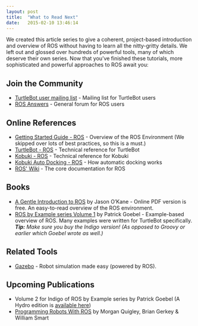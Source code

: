 ```yaml
---
layout: post
title:  "What to Read Next"
date:   2015-02-10 13:46:14
---
```


We created this article series to give a coherent, project-based introduction and overview of ROS without having to learn all the nitty-gritty details. We left out and glossed over hundreds of powerful tools, many of which deserve their own series. Now that you’ve finished these tutorials, more sophisticated and powerful approaches to ROS await you:

## Join the Community

- [TurtleBot user mailing list](https://groups.google.com/forum/#!forum/ros-sig-turtlebot) - Mailing list for TurtleBot users
- [ROS Answers](http://answers.ros.org/questions/) - General forum for ROS users

## Online References

- [Getting Started Guide - ROS](http://wiki.ros.org/ROS/StartGuide) - Overview of the ROS Environment (We skipped over lots of best practices, so this is a must.)
- [TurtleBot - ROS](http://wiki.ros.org/Robots/TurtleBot) - Technical reference for TurtleBot
- [Kobuki - ROS](http://wiki.ros.org/kobuki) - Technical reference for Kobuki
- [Kobuki Auto Docking - ROS](http://wiki.ros.org/kobuki/Tutorials/Testing%20Automatic%20Docking) - How automatic docking works
- [ROS' Wiki](http://wiki.ros.org/) - The core documentation for ROS

## Books

- [A Gentle Introduction to ROS](http://www.cse.sc.edu/~jokane/agitr/) by Jason O’Kane - Online PDF version is free.  An easy-to-read overview of the ROS environment.
- [ROS by Example series Volume 1](http://www.lulu.com/shop/r-patrick-goebel/ros-by-example-indigo-volume-1/ebook/product-22015937.html) by Patrick Goebel - Example-based overview of ROS. Many examples were written for TurtleBot specifically. ***Tip:** Make sure you buy the Indigo version! (As opposed to Groovy or earlier which Goebel wrote as well.)*

## Related Tools

- [Gazebo](http://gazebosim.org/) - Robot simulation made easy (powered by ROS).

## Upcoming Publications

- Volume 2 for Indigo of ROS by Example series by Patrick Goebel (A Hydro edition is [available here](http://www.lulu.com/shop/r-patrick-goebel/ros-by-example-volume-2-hydro/ebook/product-21837577.html))
- [Programming Robots With ROS](http://www.amazon.com/Programming-Robots-ROS-Morgan-Quigley/dp/1449323898/ref=sr_1_fkmr0_3?ie=UTF8&qid=1424369410&sr=8-3-fkmr0&keywords=ROS+indigo) by Morgan Quigley, Brian Gerkey & William Smart
